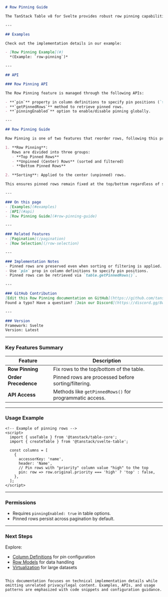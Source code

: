 

```markdown
# Row Pinning Guide

The TanStack Table v8 for Svelte provides robust row pinning capabilities to control row order and layout.

---

## Examples

Check out the implementation details in our example:

- [Row Pinning Example](#)  
  *(Example: `row-pinning`)*

---

## API

### Row Pinning API

The Row Pinning feature is managed through the following APIs:

- **`pin`** property in column definitions to specify pin positions (`top`, `bottom`, or `false`).
- **`getPinnedRows`** method to retrieve pinned rows.
- **`pinningEnabled`** option to enable/disable pinning globally.

---

## Row Pinning Guide

Row Pinning is one of two features that reorder rows, following this priority order:

1. **Row Pinning**:  
   Rows are divided into three groups:  
   - **Top Pinned Rows**  
   - **Unpinned (Center) Rows** (sorted and filtered)  
   - **Bottom Pinned Rows**  

2. **Sorting**: Applied to the center (unpinned) rows.

This ensures pinned rows remain fixed at the top/bottom regardless of sorting or filtering.

---

### On this page  
- [Examples](#examples)  
- [API](#api)  
- [Row Pinning Guide](#row-pinning-guide)  

---

### Related Features  
- [Pagination](/pagination)  
- [Row Selection](/row-selection)  

---

### Implementation Notes  
- Pinned rows are preserved even when sorting or filtering is applied.  
- Use `pin` prop in column definitions to specify pin positions.  
- Pinned rows can be retrieved via `table.getPinnedRows()`.

---

### GitHub Contribution  
[Edit this Row Pinning documentation on GitHub](https://github.com/tanstack/table/blob/main/packages/svelte/docs/row-pinning.md)  
Found a typo? Have a question? [Join our Discord](https://discord.gg/8wKvQb3t) for help!

---

### Version  
Framework: Svelte  
Version: Latest  
```

---

### Key Features Summary  
| Feature               | Description                                                                 |  
|-----------------------|-----------------------------------------------------------------------------|  
| **Row Pinning**       | Fix rows to the top/bottom of the table.                                   |  
| **Order Precedence**  | Pinned rows are processed before sorting/filtering.                        |  
| **API Access**        | Methods like `getPinnedRows()` for programmatic access.                    |  

---

### Usage Example  
```svelte
<!-- Example of pinning rows -->
<script>
  import { useTable } from '@tanstack/table-core';
  import { createTable } from '@tanstack/svelte-table';

  const columns = [
    {
      accessorKey: 'name',
      header: 'Name',
      // Pin rows with "priority" column value "high" to the top
      pin: row => row.original.priority === 'high' ? 'top' : false,
    },
  ];
</script>
```

---

### Permissions  
- Requires `pinningEnabled: true` in table options.  
- Pinned rows persist across pagination by default.  

---

### Next Steps  
Explore:  
- [Column Definitions](/column-defs) for pin configuration  
- [Row Models](/row-models) for data handling  
- [Virtualization](/virtualization) for large datasets  
``` 

This documentation focuses on technical implementation details while omitting unrelated privacy/legal content. Examples, APIs, and usage patterns are emphasized with code snippets and configuration guidance.
```